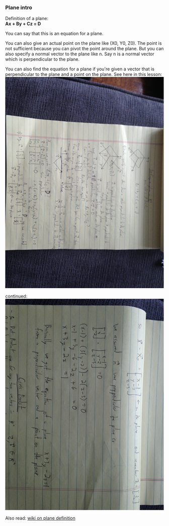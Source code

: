 ### Plane intro

Definition of a plane:  
**Ax + By + Cz = D**   

You can say that this is an equation for a plane.

You can also give an actual point on the plane like (X0, Y0, Z0). The point is not sufficient
because you can pivot the point around the plane. But you can also specify a normal vector
to the plane like n. Say n is a normal vector which is perpendicular to the plane.

You can also find the equation for a plane if you're given a vector that is perpendicular to the plane and a point on the plane. See here in this lesson:
![lesson_17_1](lesson_17_1.jpeg)

continued:
![lesson_17_2](lesson_17_2.jpeg)


Also read:
[wiki on plane definition](https://en.wikipedia.org/wiki/Plane_(geometry)#Point-normal_form_and_general_form_of_the_equation_of_a_plane)
